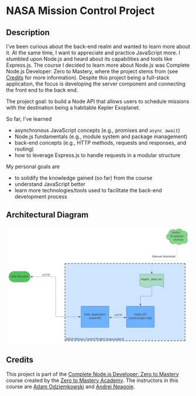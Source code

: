 # NASA Mission Control Project

## Description

I've been curious about the back-end realm and wanted to learn more about it. At the same time, I want to appreciate and practice JavaScript more. I stumbled upon Node.js and heard about its capabilities and tools like Express.js. The course I decided to learn more about Node.js was Complete Node.js Developer: Zero to Mastery, where the project stems from (see [Credits](#credits) for more information). Despite this project being a full-stack application, the focus is developing the server component and connecting the front end to the back end.

The project goal: to build a Node API that allows users to schedule missions with the destination being a habitable Kepler Exoplanet.

So far, I've learned
- asynchronous JavaScript concepts (e.g., promises and `async await`)
- Node.js fundamentals (e.g., module system and package management)
- back-end concepts (e.g., HTTP methods, requests and responses, and routing)
- how to leverage Express.js to handle requests in a modular structure

My personal goals are
- to solidify the knowledge gained (so far) from the course
- understand JavaScript better
- learn more technologies/tools used to facilitate the back-end development process

## Architectural Diagram
![Architectural diagram for the project](/images/architectural-diagram.svg)

## Credits

This project is part of the [Complete Node.js Developer: Zero to Mastery](https://www.udemy.com/course/complete-nodejs-developer-zero-to-mastery/) course created by the [Zero to Mastery Academy](https://zerotomastery.io/). The instructors in this course are [Adam Odziemkowski](https://github.com/odziem) and [Andrei Neagoie](https://github.com/aneagoie/).
